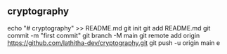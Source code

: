 ## cryptography
echo "# cryptography" >> README.md
git init
git add README.md
git commit -m "first commit"
git branch -M main
git remote add origin https://github.com/lathitha-dev/cryptography.git
git push -u origin main
e
